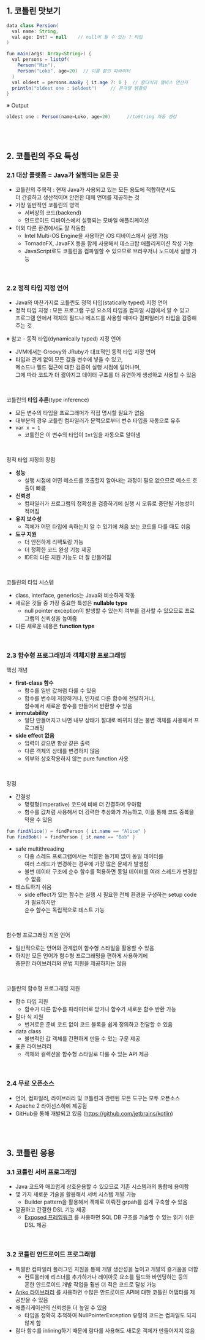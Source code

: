 ## 1. 코틀린 맛보기

```java
data class Persion(
  val name: String,
  val age: Int? = null    // null이 될 수 있는 ? 타입
)

fun main(args: Array<String>) {
  val persons = listOf(
    Person("Min"),
    Person("Loko", age=20)  // 이름 붙인 파라미터
  )
  val oldest = persons.maxBy { it.age ?: 0 }  // 람다식과 엘비스 연산자
  println("oldest one : $oldest")     // 문자열 템플릿
}
```

※ Output

```java
oldest one : Person(name=Loko, age=20)      //toString 자동 생성
```

<br>
<br>

## 2. 코틀린의 주요 특성

### 2.1 대상 플랫폼 = Java가 실행되는 모든 곳

- 코틀린의 주목적 : 현재 Java가 사용되고 있는 모든 용도에 적합하면서도<br>더 간결하고 생산적이며 안전한 대체 언어를 제공하는 것
- 가장 일반적인 코틀린의 영역
  - 서버상의 코드(backend)
  - 안드로이드 디바이스에서 실행되는 모바일 애플리케이션
- 이외 다른 환경에서도 잘 작동함
  - Intel Multi-OS Engine을 사용하면 iOS 디바이스에서 실행 가능
  - TornadoFX, JavaFX 등을 함께 사용해서 데스크탑 애플리케이션 작성 가능
  - JavaScript로도 코틀린을 컴파일할 수 있으므로 브라우저나 노드에서 실행 가능

<br>

### 2.2 정적 타입 지정 언어

- Java와 마찬가지로 코틀린도 정적 타입(statically typed) 지정 언어
- 정적 타입 지정 : 모든 프로그램 구성 요소의 타입을 컴파일 시점에서 알 수 있고<br>프로그램 안에서 객체의 필드나 메소드를 사용할 때마다 컴파일러가 타입을 검증해주는 것

※ 참고 - 동적 타입(dynamically typed) 지정 언어

- JVM에서는 Groovy와 JRuby가 대표적인 동적 타입 지정 언어
- 타입과 관계 없이 모든 값을 변수에 넣을 수 있고,<br>메소드나 필드 접근에 대한 검증이 실행 시점에 일어나며,<br>그에 따라 코드가 더 짧아지고 데이터 구조를 더 유연하게 생성하고 사용할 수 있음

<br>

코틀린의 **타입 추론**(type inference)

- 모든 변수의 타입을 프로그래머가 직접 명시할 필요가 없음
- 대부분의 경우 코틀린 컴파일러가 문맥으로부터 변수 타입을 자동으로 유추
- `var x = 1`
  - 코틀린은 이 변수의 타입이 `Int`임을 자동으로 알아냄

<br>

정적 타입 지정의 장점

- **성능**
  - 실행 시점에 어떤 메소드를 호출할지 알아내는 과정이 필요 없으므로 메소드 호출이 빠름
- **신뢰성**
  - 컴파일러가 프로그램의 정확성을 검증하기에 실행 시 오류로 중단될 가능성이 적어짐
- **유지 보수성**
  - 객체가 어떤 타입에 속하는지 알 수 있기에 처음 보는 코드를 다룰 때도 쉬움
- **도구 지원**
  - 더 안전하게 리팩토링 가능
  - 더 정확한 코드 완성 기능 제공
  - IDE의 다른 지원 기능도 더 잘 만들어짐

<br>

코틀린의 타입 시스템

- class, interface, generics는 Java와 비슷하게 작동
- 새로운 것들 중 가장 중요한 특성은 **nullable type**
  - null pointer exception이 발생할 수 있는지 여부를 검사할 수 있으므로 프로그램의 신뢰성을 높여줌
- 다른 새로운 내용은 **function type**

<br>

### 2.3 함수형 프로그래밍과 객체지향 프로그래밍

핵심 개념

- **first-class 함수**
  - 함수를 일반 값처럼 다룰 수 있음
  - 함수를 변수에 저장하거나, 인자로 다른 함수에 전달하거나,<br>함수에서 새로운 함수를 만들어서 반환할 수 있음
- **immutability**
  - 일단 만들어지고 나면 내부 상태가 절대로 바뀌지 않는 불변 객체를 사용해서 프로그래밍
- **side effect 없음**
  - 입력이 같으면 항상 같은 출력
  - 다른 객체의 상태를 변경하지 않음
  - 외부와 상호작용하지 않는 pure function 사용

<br>

장점

- 간결성
  - 명령형(imperative) 코드에 비해 더 간결하며 우아함
  - 함수를 값처럼 사용해서 더 강력한 추상화가 가능하고, 이를 통해 코드 중복을 막을 수 있음

```java
fun findAlice() = findPerson { it.name == "Alice" }
fun findBob() = findPerson { it.name == "Bob" }
```

- safe multithreading
  - 다중 스레드 프로그램에서는 적절한 동기화 없이 동일 데이터를<br>여러 스레드가 변경하는 경우에 가장 많은 문제가 발생함
  - 불변 데이터 구조에 순수 함수를 적용하면 동일 데이터를 여러 스레드가 변경할 수 없음
- 테스트하기 쉬움
  - side effect가 있는 함수는 실행 시 필요한 전체 환경을 구성하는 setup code가 필요하지만<br>순수 함수는 독립적으로 테스트 가능

<br>

함수형 프로그래밍 지원 언어

- 일반적으로는 언어와 관계없이 함수형 스타일을 활용할 수 있음
- 하지만 모든 언어가 함수형 프로그래밍을 편하게 사용하기에<br>충분한 라이브러리와 문법 지원을 제공하지는 않음

<br>

코틀린의 함수형 프로그래밍 지원

- 함수 타입 지원
  - 함수가 다른 함수를 파라미터로 받거나 함수가 새로운 함수 반환 가능
- 람다 식 지원
  - 번거로운 준비 코드 없이 코드 블록을 쉽게 정의하고 전달할 수 있음
- data class
  - 불변적인 값 객체를 간편하게 만들 수 있는 구문 제공
- 표준 라이브러리
  - 객체와 컬렉션을 함수형 스타일로 다룰 수 있는 API 제공

<br>

### 2.4 무료 오픈소스

- 언어, 컴파일러, 라이브러리 및 코틀린과 관련된 모든 도구는 모두 오픈소스
- Apache 2 라이선스하에 제공됨
- GitHub을 통해 개발되고 있음 (https://github.com/jetbrains/kotlin)

<br>
<br>

## 3. 코틀린 응용

### 3.1 코틀린 서버 프로그래밍

- Java 코드와 매끄럽게 상호운용할 수 있으므로 기존 시스템과의 통합에 용이함
- 몇 가지 새로운 기술을 활용해서 서버 시스템 개발 가능
  - Builder pattern을 활용해서 객체로 이뤄진 grpah를 쉽게 구축할 수 있음
- 깔끔하고 간결한 DSL 기능 제공
  - [Exposed 프레임워크](https://github.com/jetbrains/exposed) 를 사용하면 SQL DB 구조를 기술할 수 있는 읽기 쉬운 DSL 제공

<br>

### 3.2 코틀린 안드로이드 프로그래밍

- 특별한 컴파일러 플러그인 지원을 통해 개발 생산성을 높이고 개발의 즐거움을 더함
  - 컨트롤러에 리스너를 추가하거나 레이아웃 요소를 필드와 바인딩하는 등의<br>흔한 안드로이드 개발 작업을 훨씬 더 적은 코드로 달성 가능
- [Anko 라이브러리](https://github.com/kotlin/anko) 를 사용하면 수많은 안드로이드 API에 대한 코틀린 어댑터를 제공받을 수 있음
- 애플리케이션의 신뢰성을 더 높일 수 있음
  - 타입을 정확히 추적하여 NullPointerException 유형의 코드는 컴파일도 되지 않게 함
- 람다 함수를 inlining하기 때문에 람다를 사용해도 새로운 객체가 만들어지지 않음

